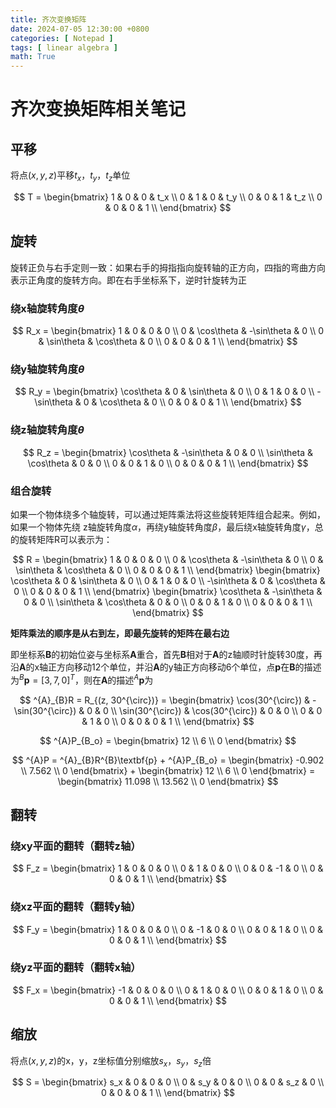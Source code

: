```yaml
---
title: 齐次变换矩阵
date: 2024-07-05 12:30:00 +0800
categories: [ Notepad ]
tags: [ linear algebra ]
math: True
---
```


# 齐次变换矩阵相关笔记

## 平移

将点$\left(x, y, z\right)$平移$t_x$，$t_y$，$t_z$单位

$$
T =
\begin{bmatrix}
1 & 0 & 0 & t_x \\
0 & 1 & 0 & t_y \\
0 & 0 & 1 & t_z \\
0 & 0 & 0 & 1 \\
\end{bmatrix}
$$

## 旋转

旋转正负与右手定则一致：如果右手的拇指指向旋转轴的正方向，四指的弯曲方向表示正角度的旋转方向。即在右手坐标系下，逆时针旋转为正  

### 绕x轴旋转角度$\theta$

$$
R_x =
\begin{bmatrix}
1 & 0 & 0 & 0 \\
0 & \cos\theta & -\sin\theta & 0 \\
0 & \sin\theta & \cos\theta & 0 \\
0 & 0 & 0 & 1 \\
\end{bmatrix}
$$

### 绕y轴旋转角度$\theta$

$$
R_y =
\begin{bmatrix}
\cos\theta & 0 & \sin\theta & 0 \\
0 & 1 & 0 & 0 \\
-\sin\theta & 0 & \cos\theta & 0 \\
0 & 0 & 0 & 1 \\
\end{bmatrix}
$$

### 绕z轴旋转角度$\theta$

$$
R_z =
\begin{bmatrix}
\cos\theta & -\sin\theta & 0 & 0 \\
\sin\theta & \cos\theta & 0 & 0 \\
0 & 0 & 1 & 0 \\
0 & 0 & 0 & 1 \\
\end{bmatrix}
$$

### 组合旋转

如果一个物体绕多个轴旋转，可以通过矩阵乘法将这些旋转矩阵组合起来。例如，如果一个物体先绕
z轴旋转角度$\alpha$，再绕y轴旋转角度$\beta$，最后绕x轴旋转角度$\gamma$，总的旋转矩阵R可以表示为：

$$
R = \begin{bmatrix}
1 & 0 & 0 & 0 \\
0 & \cos\theta & -\sin\theta & 0 \\
0 & \sin\theta & \cos\theta & 0 \\
0 & 0 & 0 & 1 \\
\end{bmatrix}
\begin{bmatrix}
\cos\theta & 0 & \sin\theta & 0 \\
0 & 1 & 0 & 0 \\
-\sin\theta & 0 & \cos\theta & 0 \\
0 & 0 & 0 & 1 \\
\end{bmatrix}
\begin{bmatrix}
\cos\theta & -\sin\theta & 0 & 0 \\
\sin\theta & \cos\theta & 0 & 0 \\
0 & 0 & 1 & 0 \\
0 & 0 & 0 & 1 \\
\end{bmatrix}
$$

**矩阵乘法的顺序是从右到左，即最先旋转的矩阵在最右边**

即坐标系$\textbf{B}$的初始位姿与坐标系$\textbf{A}$重合，首先$\textbf{B}$相对于$\textbf{A}$的z轴顺时针旋转30度，再沿$\textbf{A}$的x轴正方向移动12个单位，并沿$\textbf{A}$的y轴正方向移动6个单位，点$\textbf{p}$在$\textbf{B}$的描述为$^{B}\textbf{p}=[3, 7, 0]^T$，则在$\textbf{A}$的描述$^{A}\textbf{p}$为

$$
^{A}_{B}R = R_{(z, 30^{\circ})} = 
\begin{bmatrix}
\cos(30^{\circ}) & -\sin(30^{\circ}) & 0 & 0 \\
\sin(30^{\circ}) & \cos(30^{\circ}) & 0 & 0 \\
0 & 0 & 1 & 0 \\
0 & 0 & 0 & 1 \\
\end{bmatrix}
$$

$$
^{A}P_{B_o} = 
\begin{bmatrix}
12 \\
6 \\
0
\end{bmatrix}
$$

$$
^{A}P = ^{A}_{B}R^{B}\textbf{p} + ^{A}P_{B_o} =
\begin{bmatrix}
-0.902 \\
7.562 \\
0
\end{bmatrix}
+ 
\begin{bmatrix}
12 \\
6 \\
0
\end{bmatrix} = 
\begin{bmatrix}
11.098 \\
13.562 \\
0
\end{bmatrix}
$$

## 翻转

### 绕xy平面的翻转（翻转z轴）

$$
F_z =
\begin{bmatrix}
1 & 0 & 0 & 0 \\
0 & 1 & 0 & 0 \\
0 & 0 & -1 & 0 \\
0 & 0 & 0 & 1 \\
\end{bmatrix}
$$

### 绕xz平面的翻转（翻转y轴）

$$
F_y =
\begin{bmatrix}
1 & 0 & 0 & 0 \\
0 & -1 & 0 & 0 \\
0 & 0 & 1 & 0 \\
0 & 0 & 0 & 1 \\
\end{bmatrix}
$$

### 绕yz平面的翻转（翻转x轴）

$$
F_x =
\begin{bmatrix}
-1 & 0 & 0 & 0 \\
0 & 1 & 0 & 0 \\
0 & 0 & 1 & 0 \\
0 & 0 & 0 & 1 \\
\end{bmatrix}
$$

## 缩放

将点$\left(x, y, z\right)$的x，y，z坐标值分别缩放$s_x$，$s_y$，$s_z$倍

$$
S =
\begin{bmatrix}
s_x & 0 & 0 & 0 \\
0 & s_y & 0 & 0 \\
0 & 0 & s_z & 0 \\
0 & 0 & 0 & 1 \\
\end{bmatrix}
$$
